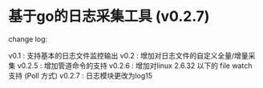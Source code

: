 # 基于go的日志采集工具 (v0.2.7)

change log:

v0.1 : 支持基本的日志文件监控输出
v0.2 : 增加对日志文件的自定义全量/增量采集
v0.2.5 : 增加管道命令的支持
v0.2.6 : 增加对linux 2.6.32 以下的 file watch 支持 (Poll 方式)
v0.2.7 : 日志模块更改为log15
